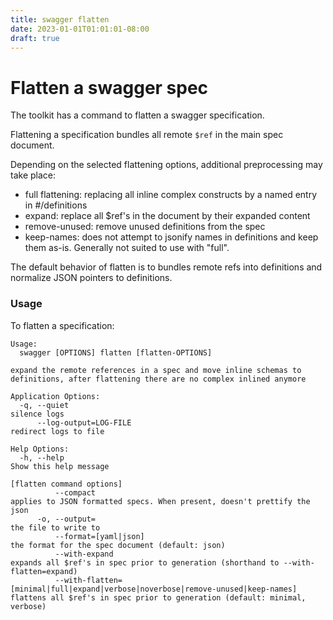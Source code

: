 ```yaml
---
title: swagger flatten
date: 2023-01-01T01:01:01-08:00
draft: true
---
```

# Flatten a swagger spec

The toolkit has a command to flatten a swagger specification.

Flattening a specification bundles all remote `$ref` in the main spec document.

Depending on the selected flattening options, additional preprocessing may take place:

- full flattening: replacing all inline complex constructs by a named entry in #/definitions
- expand: replace all $ref's in the document by their expanded content
- remove-unused: remove unused definitions from the spec
- keep-names: does not attempt to jsonify names in definitions and keep them as-is. Generally not suited to use with "full".

The default behavior of flatten is to bundles remote refs into definitions and
normalize JSON pointers to definitions.

### Usage

To flatten a specification:

```
Usage:
  swagger [OPTIONS] flatten [flatten-OPTIONS]

expand the remote references in a spec and move inline schemas to definitions, after flattening there are no complex inlined anymore

Application Options:
  -q, --quiet                                                                                silence logs
      --log-output=LOG-FILE                                                                  redirect logs to file

Help Options:
  -h, --help                                                                                 Show this help message

[flatten command options]
          --compact                                                                          applies to JSON formatted specs. When present, doesn't prettify the json
      -o, --output=                                                                          the file to write to
          --format=[yaml|json]                                                               the format for the spec document (default: json)
          --with-expand                                                                      expands all $ref's in spec prior to generation (shorthand to --with-flatten=expand)
          --with-flatten=[minimal|full|expand|verbose|noverbose|remove-unused|keep-names]    flattens all $ref's in spec prior to generation (default: minimal, verbose)
```
